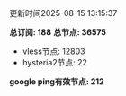 更新时间2025-08-15 13:15:37

**总订阅: 188**
**总节点: 36575**
- vless节点: 12803
- hysteria2节点: 22

**google ping有效节点: 212**
